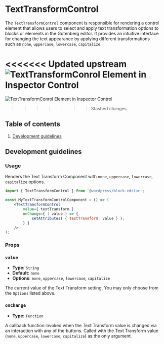 # TextTransformControl

The `TextTransformControl` component is responsible for rendering a control element that allows users to select and apply text transformation options to blocks or elements in the Gutenberg editor. It provides an intuitive interface for changing the text appearance by applying different transformations such as `none`, `uppercase`, `lowercase`, `capitalize`.
 
<<<<<<< Updated upstream
![TextTransformConrol Element in Inspector Control](https://i.ibb.co/zHWg2V7/wp-texttransform-doc.png)
=======
![TextTransformConrol Element in Inspector Control](https://raw.githubusercontent.com/WordPress/gutenberg/HEAD/docs/assets/text-transform-component.png?raw=true)
>>>>>>> Stashed changes

## Table of contents

1. [Development guidelines](#development-guidelines)

## Development guidelines

### Usage

Renders the Text Transform Component with `none`, `uppercase`, `lowercase`, `capitalize` options.

```jsx
import { TextTransformControl } from '@wordpress/block-editor';

const MyTextTransformControlComponent = () => (
	<TextTransformControl
		value={ textTransform }
		onChange={ ( value ) => {
			setAttributes( { textTransform: value } );
		} }
	/>
);
```

### Props

### `value`

-   **Type:** `String`
-   **Default:** `none`
-   **Options:** `none`, `uppercase`, `lowercase`, `capitalize`

The current value of the Text Transform setting. You may only choose from the `Options` listed above.

### `onChange`

-   **Type:** `Function`

A callback function invoked when the Text Transform value is changed via an interaction with any of the buttons. Called with the Text Transform value (`none`, `uppercase`, `lowercase`, `capitalize`) as the only argument.